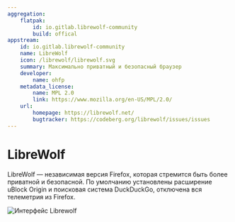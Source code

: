```yaml
---
aggregation:
    flatpak:
        id: io.gitlab.librewolf-community
        build: offical
appstream:
    id: io.gitlab.librewolf-community
    name: LibreWolf
    icon: /librewolf/librewolf.svg
    summary: Максимально приватный и безопасный браузер
    developer:
        name: ohfp
    metadata_license:
        name: MPL 2.0
        link: https://www.mozilla.org/en-US/MPL/2.0/
    url:
        homepage: https://librewolf.net/
        bugtracker: https://codeberg.org/librewolf/issues/issues
---
```


# LibreWolf

LibreWolf — независимая версия Firefox, которая стремится быть более приватной и безопасной. По умолчанию установлены расширение uBlock Origin и поисковая система DuckDuckGo, отключена вся телеметрия из Firefox.

![Интерфейс Librewolf](/librewolf/превью.png)

<AGWGallery />
<!--@include: @apps/_parts/install/content-flatpak.md-->
